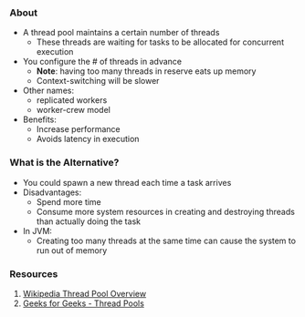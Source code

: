 ### About
* A thread pool maintains a certain number of threads 
	* These threads are waiting for tasks to be allocated for concurrent execution
* You configure the # of threads in advance
	* **Note**: having too many threads in reserve eats up memory
	* Context-switching will be slower
* Other names:
	* replicated workers
	* worker-crew model
* Benefits:
	* Increase performance
	* Avoids latency in execution
### What is the Alternative?
* You could spawn a new thread each time a task arrives
* Disadvantages:
	* Spend more time
	* Consume more system resources in creating and destroying threads than actually doing the task
* In JVM:
	* Creating too many threads at the same time can cause the system to run out of memory 
### Resources
1. [Wikipedia Thread Pool Overview](https://en.wikipedia.org/wiki/Thread_pool)
2. [Geeks for Geeks - Thread Pools](https://www.geeksforgeeks.org/thread-pools-java/)